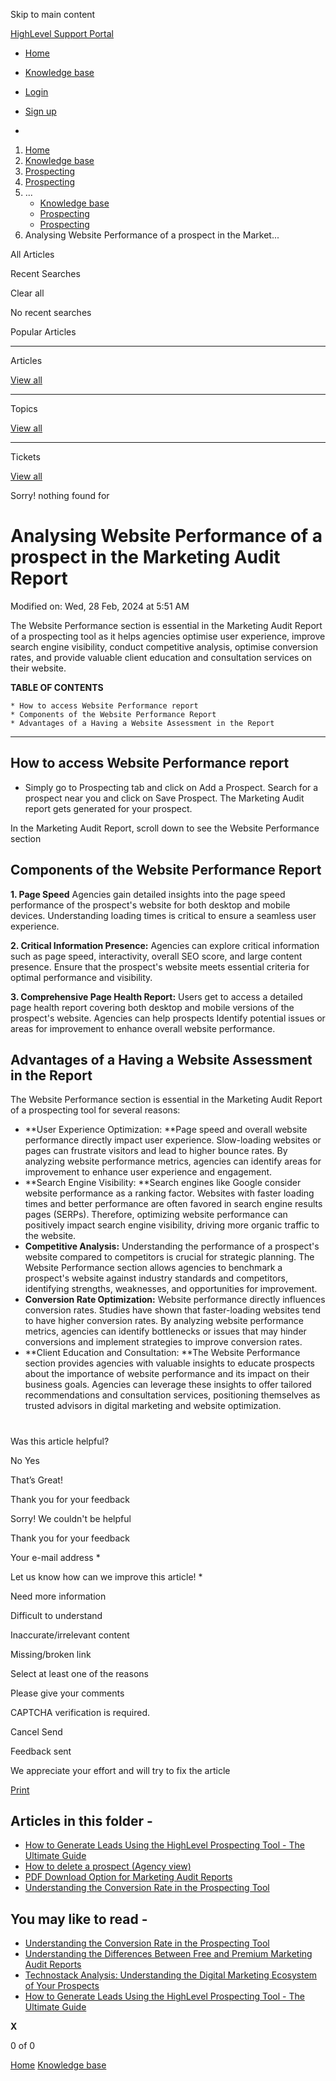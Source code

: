 Skip to main content

[ HighLevel Support Portal ](https://help.gohighlevel.com)

  * [ Home ](/support/home)
  * [ Knowledge base ](/support/solutions)

  * [Login](/support/login)
  * [Sign up](/support/signup)
  * 

  1. [Home](/support/home)
  2. [Knowledge base](/support/solutions)
  3. [Prospecting](/support/solutions/48000456113)
  4. [Prospecting](/support/solutions/folders/48000690261)
  5. ... 
     * [Knowledge base](/support/solutions)
     * [Prospecting](/support/solutions/48000456113)
     * [Prospecting](/support/solutions/folders/48000690261)
  6. Analysing Website Performance of a prospect in the Market...

All  Articles 

Recent Searches

Clear all

No recent searches

Popular Articles

* * *

Articles

[View all](/support/search/solutions)

* * *

Topics

[View all](/support/search/topics)

* * *

Tickets

[View all](/support/search/tickets)

Sorry! nothing found for   

# Analysing Website Performance of a prospect in the Marketing Audit Report

Modified on: Wed, 28 Feb, 2024 at 5:51 AM

The Website Performance section is essential in the Marketing Audit Report of a prospecting tool as it helps agencies optimise user experience, improve search engine visibility, conduct competitive analysis, optimise conversion rates, and provide valuable client education and consultation services on their website. 

**TABLE OF CONTENTS**

    * How to access Website Performance report
    * Components of the Website Performance Report
    * Advantages of a Having a Website Assessment in the Report

* * *

## How to access Website Performance report

  * Simply go to Prospecting tab and click on Add a Prospect. Search for a prospect near you and click on Save Prospect. The Marketing Audit report gets generated for your prospect. 

In the Marketing Audit Report, scroll down to see the Website Performance section

## Components of the Website Performance Report  

**1\. Page Speed** Agencies gain detailed insights into the page speed performance of the prospect's website for both desktop and mobile devices. Understanding loading times is critical to ensure a seamless user experience.

**2\. Critical Information Presence:** Agencies can explore critical information such as page speed, interactivity, overall SEO score, and large content presence. Ensure that the prospect's website meets essential criteria for optimal performance and visibility.

**3\. Comprehensive Page Health Report:** Users get to access a detailed page health report covering both desktop and mobile versions of the prospect's website. Agencies can help prospects Identify potential issues or areas for improvement to enhance overall website performance.

## Advantages of a Having a Website Assessment in the Report

The Website Performance section is essential in the Marketing Audit Report of a prospecting tool for several reasons:

  * **User Experience Optimization:  **Page speed and overall website performance directly impact user experience. Slow-loading websites or pages can frustrate visitors and lead to higher bounce rates. By analyzing website performance metrics, agencies can identify areas for improvement to enhance user experience and engagement.
  * **Search Engine Visibility:  **Search engines like Google consider website performance as a ranking factor. Websites with faster loading times and better performance are often favored in search engine results pages (SERPs). Therefore, optimizing website performance can positively impact search engine visibility, driving more organic traffic to the website.
  * **Competitive Analysis:** Understanding the performance of a prospect's website compared to competitors is crucial for strategic planning. The Website Performance section allows agencies to benchmark a prospect's website against industry standards and competitors, identifying strengths, weaknesses, and opportunities for improvement.
  * **Conversion Rate Optimization:** Website performance directly influences conversion rates. Studies have shown that faster-loading websites tend to have higher conversion rates. By analyzing website performance metrics, agencies can identify bottlenecks or issues that may hinder conversions and implement strategies to improve conversion rates.
  * **Client Education and Consultation:  **The Website Performance section provides agencies with valuable insights to educate prospects about the importance of website performance and its impact on their business goals. Agencies can leverage these insights to offer tailored recommendations and consultation services, positioning themselves as trusted advisors in digital marketing and website optimization.

#   

Was this article helpful?

No  Yes 

That’s Great!

Thank you for your feedback

Sorry! We couldn't be helpful

Thank you for your feedback

Your e-mail address *

Let us know how can we improve this article! *

Need more information 

Difficult to understand 

Inaccurate/irrelevant content 

Missing/broken link 

Select at least one of the reasons 

Please give your comments 

CAPTCHA verification is required. 

Cancel  Send 

Feedback sent

We appreciate your effort and will try to fix the article

[Print](javascript:print\(\))

## Articles in this folder -

  * [How to Generate Leads Using the HighLevel Prospecting Tool - The Ultimate Guide](/support/solutions/articles/48001231875-how-to-generate-leads-using-the-highlevel-prospecting-tool-the-ultimate-guide)
  * [How to delete a prospect (Agency view)](/support/solutions/articles/155000000584-how-to-delete-a-prospect-agency-view-)
  * [PDF Download Option for Marketing Audit Reports](/support/solutions/articles/155000001065-pdf-download-option-for-marketing-audit-reports)
  * [Understanding the Conversion Rate in the Prospecting Tool](/support/solutions/articles/155000001355-understanding-the-conversion-rate-in-the-prospecting-tool)

## You may like to read -

  * [Understanding the Conversion Rate in the Prospecting Tool](/support/solutions/articles/155000001355-understanding-the-conversion-rate-in-the-prospecting-tool)
  * [Understanding the Differences Between Free and Premium Marketing Audit Reports](/support/solutions/articles/155000002405-understanding-the-differences-between-free-and-premium-marketing-audit-reports)
  * [Technostack Analysis: Understanding the Digital Marketing Ecosystem of Your Prospects](/support/solutions/articles/155000004045-technostack-analysis-understanding-the-digital-marketing-ecosystem-of-your-prospects)
  * [How to Generate Leads Using the HighLevel Prospecting Tool - The Ultimate Guide](/support/solutions/articles/48001231875-how-to-generate-leads-using-the-highlevel-prospecting-tool-the-ultimate-guide)

**X**

0 of 0 []()

[Home](/support/home) [Knowledge base](/support/solutions)
